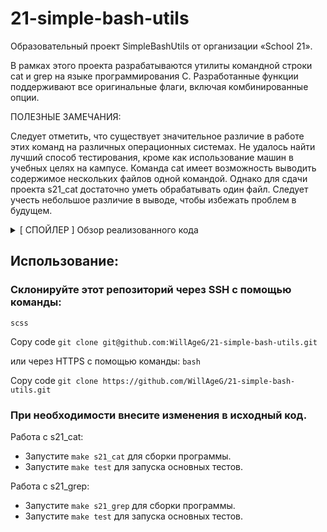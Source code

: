 # 21-simple-bash-utils


Образовательный проект SimpleBashUtils от организации «School 21».


В рамках этого проекта разрабатываются утилиты командной строки cat и grep на языке программирования C. Разработанные функции поддерживают все оригинальные флаги, включая комбинированные опции.


ПОЛЕЗНЫЕ ЗАМЕЧАНИЯ:


Следует отметить, что существует значительное различие в работе этих команд на различных операционных системах. Не удалось найти лучший способ тестирования, кроме как использование машин в учебных целях на кампусе.
Команда cat имеет возможность выводить содержимое нескольких файлов одной командой. Однако для сдачи проекта s21_cat достаточно уметь обрабатывать один файл. Следует учесть небольшое различие в выводе, чтобы избежать проблем в будущем.


<details>
  <summary>[ СПОЙЛЕР ] Обзор реализованного кода</summary>
— Мы выражаем наши благодарности 21-SCHOOL за предоставленное задание и особые условия обучения.
</details>


## Использование:


### Склонируйте этот репозиторий через SSH с помощью команды: 
`scss`


Copy code
`git clone git@github.com:WillAgeG/21-simple-bash-utils.git`


или через HTTPS с помощью команды:
`bash`


Copy code
`git clone https://github.com/WillAgeG/21-simple-bash-utils.git`


### При необходимости внесите изменения в исходный код.


Работа с s21_cat:
 - Запустите `make s21_cat` для сборки программы.
 - Запустите `make test` для запуска основных тестов.


Работа с s21_grep:
 - Запустите `make s21_grep` для сборки программы.
 - Запустите `make test` для запуска основных тестов.
